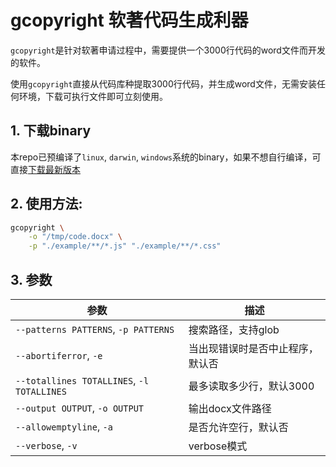 # gcopyright 软著代码生成利器

`gcopyright`是针对软著申请过程中，需要提供一个3000行代码的word文件而开发的软件。

使用`gcopyright`直接从代码库种提取3000行代码，并生成word文件，无需安装任何环境，下载可执行文件即可立刻使用。

## 1. 下载binary

本repo已预编译了`linux`, `darwin`, `windows`系统的binary，如果不想自行编译，可直接[下载最新版本]((https://github.com/enix223/gcopyright/releases/))

## 2. 使用方法:

```bash
gcopyright \
    -o "/tmp/code.docx" \
    -p "./example/**/*.js" "./example/**/*.css"
```

## 3. 参数

| 参数 | 描述 |
|-|-|
| `--patterns PATTERNS`, `-p PATTERNS` | 搜索路径，支持glob |
| `--abortiferror`, `-e`  | 当出现错误时是否中止程序，默认否 |
| `--totallines TOTALLINES`, `-l TOTALLINES` | 最多读取多少行，默认3000  |
| `--output OUTPUT`, `-o OUTPUT` | 输出docx文件路径 |
| `--allowemptyline`, `-a`  | 是否允许空行，默认否 |
| `--verbose`, `-v` | verbose模式 |